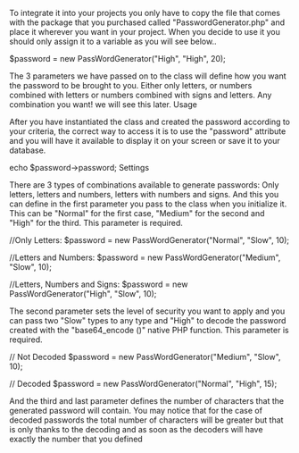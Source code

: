 To integrate it into your projects you only have to copy the file that comes with the package that you purchased called "PasswordGenerator.php" and place it wherever you want in your project. When you decide to use it you should only assign it to a variable as you will see below..

$password = new PassWordGenerator("High", "High", 20);

The 3 parameters we have passed on to the class will define how you want the password to be brought to you. Either only letters, or numbers combined with letters or numbers combined with signs and letters. Any combination you want! we will see this later.
Usage

After you have instantiated the class and created the password according to your criteria, the correct way to access it is to use the "password" attribute and you will have it available to display it on your screen or save it to your database.

echo $password->password;
Settings

There are 3 types of combinations available to generate passwords: Only letters, letters and numbers, letters with numbers and signs. And this you can define in the first parameter you pass to the class when you initialize it. This can be "Normal" for the first case, "Medium" for the second and "High" for the third. This parameter is required.

//Only Letters: $password = new PassWordGenerator("Normal", "Slow", 10);

//Letters and Numbers: $password = new PassWordGenerator("Medium", "Slow", 10);

//Letters, Numbers and Signs: $password = new PassWordGenerator("High", "Slow", 10);

The second parameter sets the level of security you want to apply and you can pass two "Slow" types to any type and "High" to decode the password created with the "base64_encode ()" native PHP function. This parameter is required.

// Not Decoded $password = new PassWordGenerator("Medium", "Slow", 10);

// Decoded $password = new PassWordGenerator("Normal", "High", 15);

And the third and last parameter defines the number of characters that the generated password will contain. You may notice that for the case of decoded passwords the total number of characters will be greater but that is only thanks to the decoding and as soon as the decoders will have exactly the number that you defined
